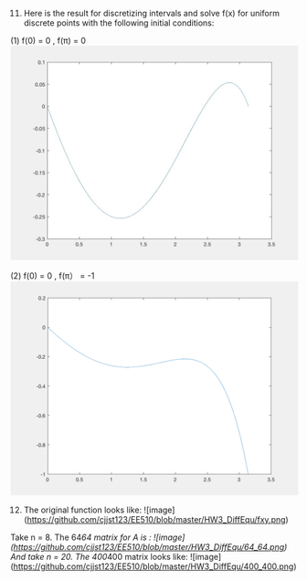 11. Here is the result for discretizing intervals and solve f(x) for uniform discrete points with the following initial conditions:

(1) f(0) = 0 , f(π) = 0
![image](https://github.com/cjjst123/EE510/blob/master/HW3_DiffEqu/cond1.png)

(2) f(0) = 0 , f(π） = -1 
![image](https://github.com/cjjst123/EE510/blob/master/HW3_DiffEqu/cond2.png)

12. The original function looks like:
![image] (https://github.com/cjjst123/EE510/blob/master/HW3_DiffEqu/fxy.png)

Take n = 8. The 64*64 matrix for A is :
![image] (https://github.com/cjjst123/EE510/blob/master/HW3_DiffEqu/64_64.png)
And take n = 20. The 400*400 matrix looks like:
![image] (https://github.com/cjjst123/EE510/blob/master/HW3_DiffEqu/400_400.png)
